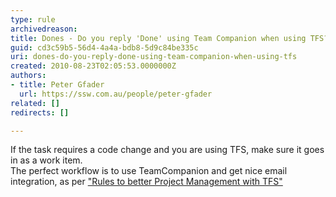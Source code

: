 ```yaml
---
type: rule
archivedreason: 
title: Dones - Do you reply 'Done' using Team Companion when using TFS?
guid: cd3c59b5-56d4-4a4a-bdb8-5d9c84be335c
uri: dones-do-you-reply-done-using-team-companion-when-using-tfs
created: 2010-08-23T02:05:53.0000000Z
authors:
- title: Peter Gfader
  url: https://ssw.com.au/people/peter-gfader
related: []
redirects: []

---
```



If the task requires a code change and you are using TFS, make sure it goes in as a work item. <br>
The perfect workflow is to use TeamCompanion and get nice email integration, as per <a href="http&#58;//www.ssw.com.au/ssw/Standards/Rules/RulesToBetterProjectManagementWithTFS.aspx#SendDoneMail">&quot;Rules to better Project Management with TFS&quot; </a>

<br><excerpt class='endintro'></excerpt><br>



